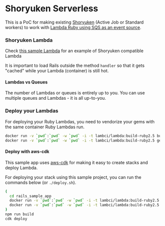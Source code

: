 # Shoryuken Serverless

This is a PoC for making existing [Shoryuken](https://github.com/phstc/shoryuken) (Active Job or Standard workers) to work with [Lambda Ruby using SQS as an event source](https://docs.aws.amazon.com/lambda/latest/dg/with-sqs.html).

### Shoryuken Lambda

Check [this sample Lambda](https://github.com/phstc/shoryuken-serverless/blob/master/rails_sample_app/lambda.rb) for an example of Shoryuken compatible Lambda

It is important to load Rails outside the method `handler` so that it gets "cached" while your Lambda (container) is still hot.

#### Lambdas vs Queues

The number of Lambdas or queues is entirely up to you. You can use multiple queues and Lambdas - it is all up-to-you.

### Deploy your Lambdas

For deploying your Ruby Lambdas, you need to vendorize your gems with the same container Ruby Lambdas run.

```sh
docker run -v `pwd`:`pwd` -w `pwd` -i -t lambci/lambda:build-ruby2.5 bundle install --deployment --without development test
docker run -v `pwd`:`pwd` -w `pwd` -i -t lambci/lambda:build-ruby2.5 gem pristine --all
```
#### Deploy with aws-cdk

This sample app uses [aws-cdk](https://github.com/awslabs/aws-cdk) for making it easy to create stacks and deploy Lambda.

For deploying your stack using this sample project, you can run the commands below (or `./deploy.sh`).

```sh
(
  cd rails_sample_app
  docker run -v `pwd`:`pwd` -w `pwd` -i -t lambci/lambda:build-ruby2.5 bundle install --deployment --without development test
  docker run -v `pwd`:`pwd` -w `pwd` -i -t lambci/lambda:build-ruby2.5 gem pristine --all
)
npm run build
cdk deploy
```
